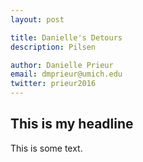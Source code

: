 ```yaml
---
layout: post

title: Danielle's Detours
description: Pilsen 

author: Danielle Prieur
email: dmprieur@umich.edu
twitter: prieur2016
---
```


## This is my headline 

This is some text. 
